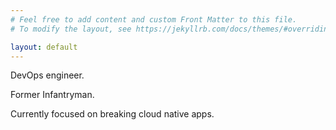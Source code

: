 ```yaml
---
# Feel free to add content and custom Front Matter to this file.
# To modify the layout, see https://jekyllrb.com/docs/themes/#overriding-theme-defaults

layout: default
---
```

DevOps engineer.

Former Infantryman.

Currently focused on breaking cloud native apps.

